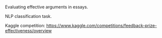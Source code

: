 Evaluating effective arguments in essays. 

NLP classification task.

Kaggle competition: https://www.kaggle.com/competitions/feedback-prize-effectiveness/overview
